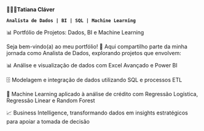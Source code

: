 👩🏻‍💻**Tatiana Cláver**

**`Analista de Dados | BI | SQL | Machine Learning`**

📊 Portfólio de Projetos: Dados, BI e Machine Learning

Seja bem-vindo(a) ao meu portfólio! 🚀
Aqui compartilho parte da minha jornada como Analista de Dados, explorando projetos que envolvem:

📊 Análise e visualização de dados com Excel Avançado e Power BI

🗄️ Modelagem e integração de dados utilizando SQL e processos ETL

🤖 Machine Learning aplicado à análise de crédito com Regressão Logística, Regressão Linear e Random Forest

📈 Business Intelligence, transformando dados em insights estratégicos para apoiar a tomada de decisão
